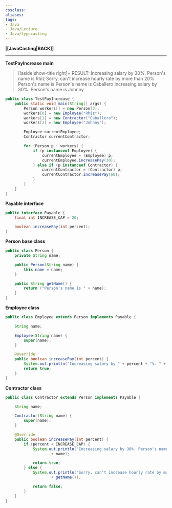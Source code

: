 ```yaml
---
cssclass:
aliases:
tags:
- Java
- Java/Lecture
- Java/typecasting
---
```

**[[JavaCasting|BACK]]**

---
**TestPayIncrease main**
>[!aside|show-title right]+ RESULT:
> Increasing salary by 30%. Person's name is Rhiz
> Sorry, can't increase hourly rate by more than 20%. Person's name is Person's name is Caballero
> Increasing salary by 30%. Person's name is Johnny

```java
public class TestPayIncrease {
    public static void main(String[] args) {
        Person workers[] = new Person[3];
        workers[0] = new Employee("Rhiz");
        workers[1] = new Contractor("Caballero");
        workers[2] = new Employee("Johnny");

        Employee currentEmployee;
        Contractor currentContractor;

        for (Person p : workers) {
            if (p instanceof Employee) {
                currentEmployee = (Employee) p;
                currentEmployee.increasePay(30);
            } else if (p instanceof Contractor) {
                currentContractor = (Contractor) p;
                currentContractor.increasePay(60);
            }
        }
    }
}
```

**Payable interface**
```java
public interface Payable {
    final int INCREASE_CAP = 20;

    boolean increasePay(int percent);
}
```

**Person base class**
```java
public class Person {
    private String name;

    public Person(String name) {
        this.name = name;
    }

    public String getName() {
        return ("Person's name is " + name);
    }
}
```

**Employee class**
```java
public class Employee extends Person implements Payable {

    String name;

    Employee(String name) {
        super(name);
    }

    @Override
    public boolean increasePay(int percent) {
        System.out.println("Increasing salary by " + percent + "%. " + getName());
        return true;
    }
}
```

**Contractor class**
```java
public class Contractor extends Person implements Payable {

    String name;

    Contractor(String name) {
        super(name);
    }

    @Override
    public boolean increasePay(int percent) {
        if (percent < INCREASE_CAP) {
            System.out.println("Increasing salary by 30%. Person's name is "
                    + name);

            return true;
        } else {
            System.out.println("Sorry, can't increase hourly rate by more than 20%. Person's name is "
                    + getName());

            return false;
        }
    }
}
```